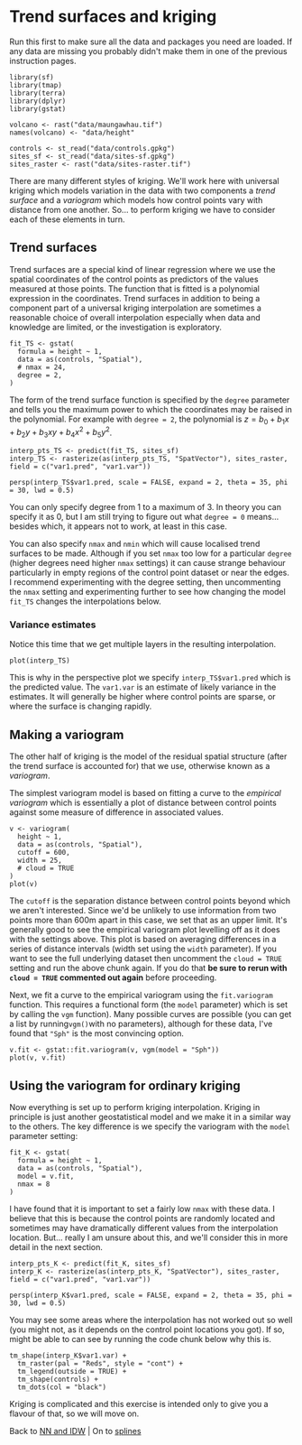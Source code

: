 
# Trend surfaces and kriging

Run this first to make sure all the data and packages you need are loaded. If any data are missing you probably didn't make them in one of the previous instruction pages.

```{r}
library(sf)
library(tmap)
library(terra)
library(dplyr)
library(gstat)

volcano <- rast("data/maungawhau.tif")
names(volcano) <- "data/height"

controls <- st_read("data/controls.gpkg")
sites_sf <- st_read("data/sites-sf.gpkg")
sites_raster <- rast("data/sites-raster.tif")
```

There are many different styles of kriging. We'll work here with universal kriging which models variation in the data with two components a *trend surface* and a *variogram* which models how control points vary with distance from one another. So... to perform kriging we have to consider each of these elements in turn.

## Trend surfaces

Trend surfaces are a special kind of linear regression where we use the spatial coordinates of the control points as predictors of the values measured at those points. The function that is fitted is a polynomial expression in the coordinates. Trend surfaces in addition to being a component part of a universal kriging interpolation are sometimes a reasonable choice of overall interpolation especially when data and knowledge are limited, or the investigation is exploratory.

```{r}
fit_TS <- gstat(
  formula = height ~ 1, 
  data = as(controls, "Spatial"), 
  # nmax = 24,
  degree = 2,
)
```

The form of the trend surface function is specified by the `degree` parameter and tells you the maximum power to which the coordinates may be raised in the polynomial. For example with `degree = 2`, the polynomial is $z=b_0 + b_1x + b_2y + b_3xy + b_4x^2 + b_5y^2$.

```{r}
interp_pts_TS <- predict(fit_TS, sites_sf)
interp_TS <- rasterize(as(interp_pts_TS, "SpatVector"), sites_raster, field = c("var1.pred", "var1.var"))

persp(interp_TS$var1.pred, scale = FALSE, expand = 2, theta = 35, phi = 30, lwd = 0.5)
```

You can only specify degree from 1 to a maximum of 3. In theory you can specify it as 0, but I am still trying to figure out what `degree = 0` means... besides which, it appears not to work, at least in this case.

You can also specify  `nmax` and `nmin` which will cause localised trend surfaces to be made. Although if you set `nmax` too low for a particular `degree` (higher degrees need higher `nmax` settings) it can cause strange behaviour particularly in empty regions of the control point dataset or near the edges. I recommend experimenting with the degree setting, then uncommenting the `nmax` setting and experimenting further to see how changing the model `fit_TS` changes the interpolations below.

### Variance estimates

Notice this time that we get multiple layers in the resulting interpolation.

```{r}
plot(interp_TS)
```

This is why in the perspective plot we specify `interp_TS$var1.pred` which is the predicted value. The `var1.var` is an estimate of likely variance in the estimates. It will generally be higher where control points are sparse, or where the surface is changing rapidly.

## Making a variogram

The other half of kriging is the model of the residual spatial structure (after the trend surface is accounted for) that we use, otherwise known as a *variogram*.

The simplest variogram model is based on fitting a curve to the *empirical variogram* which is essentially a plot of distance between control points against some measure of difference in associated values.

```{r}
v <- variogram(
  height ~ 1,
  data = as(controls, "Spatial"),
  cutoff = 600,
  width = 25,
  # cloud = TRUE
)
plot(v)
```

The `cutoff` is the separation distance between control points beyond which we aren't interested. Since we'd be unlikely to use information from two points more than 600m apart in this case, we set that as an upper limit. It's generally good to see the empirical variogram plot levelling off as it does with the settings above. This plot is based on averaging differences in a series of distance intervals (width set using the `width` parameter). If you want to see the full underlying dataset then uncomment the `cloud = TRUE` setting and run the above chunk again. If you do that **be sure to rerun with `cloud = TRUE` commented out again** before proceeding.

Next, we fit a curve to the empirical variogram using the `fit.variogram` function. This requires a functional form (the `model` parameter) which is set by calling the `vgm` function). Many possible curves are possible (you can get a list by running`vgm()`with no parameters), although for these data, I've found that `"Sph"` is the most convincing option.

```{r}
v.fit <- gstat::fit.variogram(v, vgm(model = "Sph"))
plot(v, v.fit)
```

## Using the variogram for ordinary kriging

Now everything is set up to perform kriging interpolation. Kriging in principle is just another geostatistical model and we make it in a similar way to the others. The key difference is we specify the variogram with the `model` parameter setting:

```{r}
fit_K <- gstat(
  formula = height ~ 1, 
  data = as(controls, "Spatial"),
  model = v.fit,
  nmax = 8
)
```

I have found that it is important to set a fairly low `nmax` with these data. I believe that this is because the control points are randomly located and sometimes may have dramatically different values from the interpolation location. But... really I am unsure about this, and we'll consider this in more detail in the next section.

```{r}
interp_pts_K <- predict(fit_K, sites_sf)
interp_K <- rasterize(as(interp_pts_K, "SpatVector"), sites_raster, field = c("var1.pred", "var1.var"))

persp(interp_K$var1.pred, scale = FALSE, expand = 2, theta = 35, phi = 30, lwd = 0.5)
```

You may see some areas where the interpolation has not worked out so well (you might not, as it depends on the control point locations you got). If so, might be able to can see by running the code chunk below why this is.

```{r}
tm_shape(interp_K$var1.var) + 
  tm_raster(pal = "Reds", style = "cont") +
  tm_legend(outside = TRUE) +
  tm_shape(controls) + 
  tm_dots(col = "black")
```

Kriging is complicated and this exercise is intended only to give you a flavour of that, so we will move on. 

Back to [NN and IDW](04-nn-and-idw.md) | On to [splines](06-splines.md)
